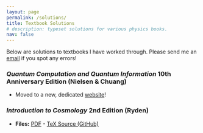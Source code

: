 ```yaml
---
layout: page
permalink: /solutions/
title: Textbook Solutions
# description: typeset solutions for various physics books.
nav: false
---
```

Below are solutions to textbooks I have worked through. Please send me an [email](mailto:ryoheiweil@uchicago.edu) if you spot any errors!

### *Quantum Computation and Quantum Information* 10th Anniversary Edition (Nielsen & Chuang)
- Moved to a new, dedicated [website](https://nielsenandchuangsolutions.github.io)!

### *Introduction to Cosmology* 2nd Edition (Ryden)
- **Files:** [PDF](/assets/pdf/projects/solutions/ryden-solutions.pdf) - [TeX Source (GitHub)](https://github.com/RioWeil/Ryden-solutions)